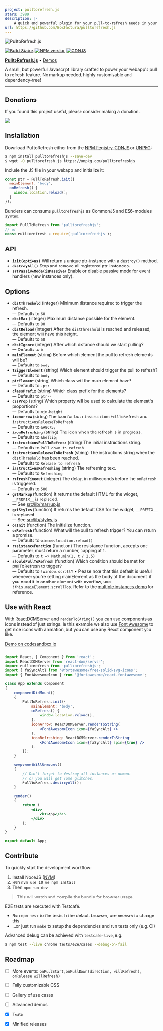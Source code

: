 ```yaml
---
project: pulltorefresh.js
stars: 3989
description: |-
    A quick and powerful plugin for your pull-to-refresh needs in your webapp.
url: https://github.com/BoxFactura/pulltorefresh.js
---
```


![PulltoRefresh.js](img/pulltorefresh.gif)

[![Build Status](https://github.com/BoxFactura/pulltorefresh.js/workflows/build/badge.svg)](https://github.com/BoxFactura/pulltorefresh.js/actions)
[![NPM version](https://badge.fury.io/js/pulltorefreshjs.svg)](http://badge.fury.io/js/pulltorefreshjs)
[![CDNJS](https://img.shields.io/cdnjs/v/pulltorefreshjs.svg)](https://cdnjs.com/libraries/pulltorefreshjs)

[**PulltoRefresh.js**](http://www.boxfactura.com/pulltorefresh.js/) • [Demos](http://www.boxfactura.com/pulltorefresh.js/demos/basic.html)

A small, but powerful Javascript library crafted to power your webapp's pull to refresh feature. No markup needed, highly customizable and dependency-free!

---

## Donations

If you found this project useful, please consider making a donation.

[![](https://www.paypalobjects.com/en_US/MX/i/btn/btn_donateCC_LG.gif)](https://www.paypal.com/cgi-bin/webscr?cmd=_s-xclick&hosted_button_id=WYS5CSZWWLNN4)


## Installation

Download PulltoRefresh either from the [NPM Registry](https://www.npmjs.com/package/pulltorefreshjs), [CDNJS](https://cdnjs.com/libraries/pulltorefreshjs) or [UNPKG](https://unpkg.com/pulltorefreshjs):

```bash
$ npm install pulltorefreshjs --save-dev
$ wget -O pulltorefresh.js https://unpkg.com/pulltorefreshjs
```

Include the JS file in your webapp and initialize it:

```js
const ptr = PullToRefresh.init({
  mainElement: 'body',
  onRefresh() {
    window.location.reload();
  }
});
```

Bundlers can consume `pulltorefreshjs` as CommonJS and ES6-modules syntax:

```js
import PullToRefresh from 'pulltorefreshjs';
// or
const PullToRefresh = require('pulltorefreshjs');
```

API
---

- **`init(options)`**
  Will return a unique ptr-instance with a `destroy()` method.
- **`destroyAll()`**
  Stop and remove all registered ptr-instances.
- **`setPassiveMode(isPassive)`**
  Enable or disable passive mode for event handlers (new instances only).

## Options

- **`distThreshold`** (integer)
  Minimum distance required to trigger the refresh.
  <br />&mdash; Defaults to `60`
- **`distMax`** (integer)
  Maximum distance possible for the element.
  <br />&mdash; Defaults to `80`
- **`distReload`** (integer)
  After the `distThreshold` is reached and released, the element will have this height.
  <br />&mdash; Defaults to `50`
- **`distIgnore`** (integer)
  After which distance should we start pulling?
  <br />&mdash; Defaults to `0`
- **`mainElement`** (string)
  Before which element the pull to refresh elements will be?
  <br />&mdash; Defaults to `body`
- **`triggerElement`** (string)
  Which element should trigger the pull to refresh?
  <br />&mdash; Defaults to `body`
- **`ptrElement`** (string)
  Which class will the main element have?
  <br />&mdash; Defaults to `.ptr`
- **`classPrefix`** (string)
  Which class prefix for the elements?
  <br />&mdash; Defaults to `ptr--`
- **`cssProp`** (string)
  Which property will be used to calculate the element's proportions?
  <br />&mdash; Defaults to `min-height`
- **`iconArrow`** (string)
  The icon for both `instructionsPullToRefresh` and `instructionsReleaseToRefresh`
  <br />&mdash; Defaults to `&#8675;`
- **`iconRefreshing`** (string)
  The icon when the refresh is in progress.
  <br />&mdash; Defaults to `&hellip;`
- **`instructionsPullToRefresh`** (string)
  The initial instructions string.
  <br />&mdash; Defaults to `Pull down to refresh`
- **`instructionsReleaseToRefresh`** (string)
  The instructions string when the `distThreshold` has been reached.
  <br />&mdash; Defaults to `Release to refresh`
- **`instructionsRefreshing`** (string)
  The refreshing text.
  <br />&mdash; Defaults to `Refreshing`
- **`refreshTimeout`** (integer)
  The delay, in milliseconds before the `onRefresh` is triggered.
  <br />&mdash; Defaults to `500`
- **`getMarkup`** (function)
  It returns the default HTML for the widget, `__PREFIX__` is replaced.
  <br />&mdash; See [src/lib/markup.js](src/lib/markup.js)
- **`getStyles`** (function)
  It returns the default CSS for the widget, `__PREFIX__` is replaced.
  <br />&mdash; See [src/lib/styles.js](src/lib/styles.js)
- **`onInit`** (function)
  The initialize function.
- **`onRefresh`** (function)
  What will the pull to refresh trigger? You can return a promise.
  <br />&mdash; Defaults to `window.location.reload()`
- **`resistanceFunction`** (function)
  The resistance function, accepts one parameter, must return a number, capping at 1.
  <br />&mdash; Defaults to `t => Math.min(1, t / 2.5)`
- **`shouldPullToRefresh`** (function)
  Which condition should be met for pullToRefresh to trigger?
  <br />&mdash; Defaults to `!window.scrollY` • Please note that this default is useful whenever you're setting mainElement as the body of the document, if you need it in another element with overflow, use `!this.mainElement.scrollTop`. Refer to the [multiple instances demo](https://www.boxfactura.com/pulltorefresh.js/demos/multiple.html) for reference.

## Use with React

With [ReactDOMServer](https://reactjs.org/docs/react-dom-server.html) and `renderToString()` you can use components as
icons instead of just strings.
In this example we also use [Font Awesome](https://fontawesome.com/how-to-use/on-the-web/using-with/react) to get nice icons with animation, but you can
use any React component you like.

[Demo on codesandbox.io](https://codesandbox.io/s/21o9z8rrzy)

```jsx harmony

import React, { Component } from 'react';
import ReactDOMServer from 'react-dom/server';
import PullToRefresh from 'pulltorefreshjs';
import { faSyncAlt} from '@fortawesome/free-solid-svg-icons';
import { FontAwesomeIcon } from '@fortawesome/react-fontawesome';

class App extends Component
{
    componentDidMount()
    {
        PullToRefresh.init({
            mainElement: 'body',
            onRefresh() {
                window.location.reload();
            },
            iconArrow: ReactDOMServer.renderToString(
                <FontAwesomeIcon icon={faSyncAlt} />
            ),
            iconRefreshing: ReactDOMServer.renderToString(
                <FontAwesomeIcon icon={faSyncAlt} spin={true} />
            ),
        });
    }

    componentWillUnmount()
    {
        // Don't forget to destroy all instances on unmout
        // or you will get some glitches.
        PullToRefresh.destroyAll();
    }

    render()
    {
        return (
            <div>
                <h1>App</h1>
            </div>
        );
    }
}

export default App;
```

## Contribute

To quickly start the development workflow:

1. Install NodeJS ([NVM](https://github.com/creationix/nvm/blob/master/nvm.sh))
2. Run `nvm use 10 && npm install`
3. Then `npm run dev`

> This will watch and compile the bundle for browser usage.

E2E tests are executed with Testcafé.

- Run `npm test` to fire tests in the default browser, use `BROWSER` to change this
- ...or just run `make` to setup the dependencies and run tests only (e.g. CI)

Advanced debug can be achieved with `testcafe-live`, e.g.

```bash
$ npm test --live chrome tests/e2e/cases --debug-on-fail
```

## Roadmap

- [ ] More events: `onPullStart`, `onPullDown(direction, willRefresh)`, `onRelease(willRefresh)`
- [ ] Fully customizable CSS
- [ ] Gallery of use cases
- [ ] Advanced demos
- [x] Tests
- [x] Minified releases

